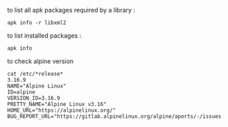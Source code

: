 to list all apk packages required by a library :

```
apk info -r libxml2
```

to list installed packages :
```
apk info
```
to check alpine version
```
cat /etc/*release*
3.16.9
NAME="Alpine Linux"
ID=alpine
VERSION_ID=3.16.9
PRETTY_NAME="Alpine Linux v3.16"
HOME_URL="https://alpinelinux.org/"
BUG_REPORT_URL="https://gitlab.alpinelinux.org/alpine/aports/-/issues
```
